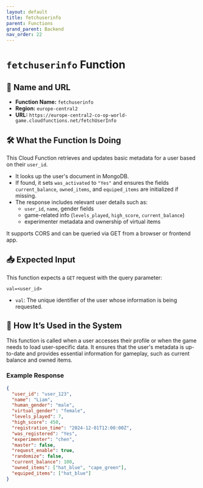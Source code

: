 ```yaml
---
layout: default
title: fetchuserinfo
parent: Functions
grand_parent: Backend
nav_order: 22
---
```


# `fetchuserinfo` Function

## 🔗 Name and URL

- **Function Name:** `fetchuserinfo`
- **Region:** `europe-central2`
- **URL:** `https://europe-central2-co-op-world-game.cloudfunctions.net/fetchUserInfo`

## 🛠️ What the Function Is Doing

This Cloud Function retrieves and updates basic metadata for a user based on their `user_id`.

- It looks up the user's document in MongoDB.
- If found, it sets `was_activated` to `"Yes"` and ensures the fields `current_balance`, `owned_items`, and `equiped_items` are initialized if missing.
- The response includes relevant user details such as:
  - `user_id`, `name`, gender fields
  - game-related info (`levels_played`, `high_score`, `current_balance`)
  - experimenter metadata and ownership of virtual items

It supports CORS and can be queried via GET from a browser or frontend app.

## 📥 Expected Input

This function expects a `GET` request with the query parameter:

```plaintext
val=<user_id>
```

- `val`: The unique identifier of the user whose information is being requested.

## 🔄 How It’s Used in the System

This function is called when a user accesses their profile or when the game needs to load user-specific data. It ensures that the user's metadata is up-to-date and provides essential information for gameplay, such as current balance and owned items.

### Example Response

```json
{
  "user_id": "user_123",
  "name": "Liam",
  "human_gender": "male",
  "virtual_gender": "female",
  "levels_played": 7,
  "high_score": 450,
  "registration_time": "2024-12-01T12:00:00Z",
  "was_registered": "Yes",
  "experimenter": "chen",
  "master": false,
  "request_enable": true,
  "randomize": false,
  "current_balance": 100,
  "owned_items": ["hat_blue", "cape_green"],
  "equiped_items": ["hat_blue"]
}
```
